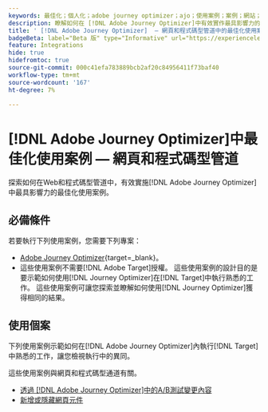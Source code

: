```yaml
---
keywords: 最佳化；個人化；adobe journey optimizer；ajo；使用案例；案例；網站；程式碼型
description: 瞭解如何在 [!DNL Adobe Journey Optimizer]中有效實作最具影響力的最佳化使用案例。
title: ' [!DNL Adobe Journey Optimizer]  — 網頁和程式碼型管道中的最佳化使用案例'
badgeBeta: label="Beta 版" type="Informative" url="https://experienceleague.adobe.com/docs/target/using/introduction/intro.html#beta newtab=true" tooltip=" [!DNL Adobe Target] 有哪些 Beta 版功能。"
feature: Integrations
hide: true
hidefromtoc: true
source-git-commit: 000c41efa783889bcb2af20c84956411f73baf40
workflow-type: tm+mt
source-wordcount: '167'
ht-degree: 7%

---
```


# [!DNL Adobe Journey Optimizer]中最佳化使用案例 — 網頁和程式碼型管道

探索如何在Web和程式碼型管道中，有效實施[!DNL Adobe Journey Optimizer]中最具影響力的最佳化使用案例。

## 必備條件

若要執行下列使用案例，您需要下列專案：

* [Adobe Journey Optimizer](https://experienceleague.adobe.com/en/docs/journey-optimizer/using/get-started/get-started){target=_blank}。
* 這些使用案例不需要[!DNL Adobe Target]授權。 這些使用案例的設計目的是要示範如何使用[!DNL Journey Optimizer]在[!DNL Target]中執行熟悉的工作。 這些使用案例可讓您探索並瞭解如何使用[!DNL Journey Optimizer]獲得相同的結果。

## 使用個案

下列使用案例示範如何在[!DNL Adobe Journey Optimizer]內執行[!DNL Target]中熟悉的工作，讓您檢視執行中的異同。

這些使用案例與網頁和程式碼型通道有關。

* [透過 [!DNL Adobe Journey Optimizer]中的A/B測試變更內容](/help/main/c-integrating-target-with-mac/ajo/content-change-using-ajo.md)
* [新增或隱藏網頁元件](/help/main/c-integrating-target-with-mac/ajo/add-hide-content-using-ajo.md)